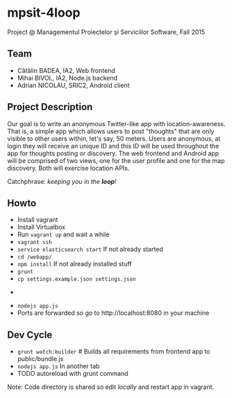 # mpsit-4loop
Project @ Managementul Proiectelor și Serviciilor Software, Fall 2015

## Team
* Cătălin BADEA, IA2, Web frontend
* Mihai BIVOL, IA2, Node.js backend
* Adrian NICOLAU, SRIC2, Android client

## Project Description
Our goal is to write an anonymous Twitter-like app with location-awareness.
That is, a simple app which allows users to post "thoughts" that are only
visible to other users within, let's say, 50 meters. Users are anonymous, at
login they will receive an unique ID and this ID will be used throughout the app
for thoughts posting or discovery. The web frontend and Android app will be
comprised of two views, one for the user profile and one for the map discovery.
Both will exercise location APIs.

Catchphrase: *keeping you in the **loop**!*

## Howto

* Install vagrant
* Install Virtualbox
* Run ```vagrant up``` and wait a while
* ```vagrant ssh```
* ```service elasticsearch start``` If not already started
* ```cd /webapp/```
* ```npm install``` If not already installed stuff
* ```grunt```
* ```cp settings.example.json settings.json```
* ```add the correct API key
* ```nodejs app.js```
* Ports are forwarded so go to http://localhost:8080 in your machine

## Dev Cycle

* ```grunt watch:builder``` # Builds all requirements from frontend app to public/bundle.js
* ```nodejs app.js``` In another tab
* TODO autoreload with grunt command

Note:
Code directory is shared so edit *locally* and restart app in vagrant.
